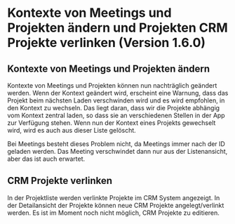# Kontexte von Meetings und Projekten ändern und Projekten CRM Projekte verlinken (Version 1.6.0)

## Kontexte von Meetings und Projekten ändern

Kontexte von Meetings und Projekten können nun nachträglich geändert werden. Wenn der Kontext geändert wird, erscheint eine Warnung, dass das Projekt beim nächsten Laden verschwinden wird und es wird empfohlen, in den Kontext zu wechseln. Das liegt daran, dass wir die Projekte abhängig vom Kontext zentral laden, so dass sie an verschiedenen Stellen in der App zur Verfügung stehen. Wenn nun der Kontext eines Projekts gewechselt wird, wird es auch aus dieser Liste gelöscht.

Bei Meetings besteht dieses Problem nicht, da Meetings immer nach der ID geladen werden. Das Meeting verschwindet dann nur aus der Listenansicht, aber das ist auch erwartet.

## CRM Projekte verlinken

In der Projektliste werden verlinkte Projekte im CRM System angezeigt. In der Detailansicht der Projekte können neue CRM Projekte angelegt/verlinkt werden. Es ist im Moment noch nicht möglich, CRM Projekte zu editieren.
